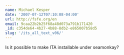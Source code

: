 ```yaml
---
name: Michael Kesper
date: '2007-07-12T07:10:08-04:00'
url: http://fsfe.org/en
email: 9caa22b2b25f68a48d073a791b171420
_id: c354de64-4b27-4b88-8db2-e865007b58d5
slug: '/its_all_text_v06/'
---
```


Is it possible to make ITA installable under seamonkay?
